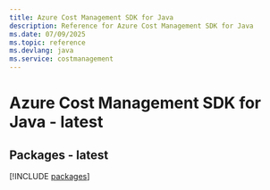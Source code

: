 ```yaml
---
title: Azure Cost Management SDK for Java
description: Reference for Azure Cost Management SDK for Java
ms.date: 07/09/2025
ms.topic: reference
ms.devlang: java
ms.service: costmanagement
---
```

# Azure Cost Management SDK for Java - latest
## Packages - latest
[!INCLUDE [packages](cost-management-index.md)]